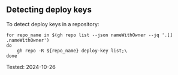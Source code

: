 ## Detecting deploy keys

To detect deploy keys in a repository:

```shell
for repo_name in $(gh repo list --json nameWithOwner --jq '.[] .nameWithOwner')
do
    gh repo -R ${repo_name} deploy-key list;\
done
```

Tested: 2024-10-26
